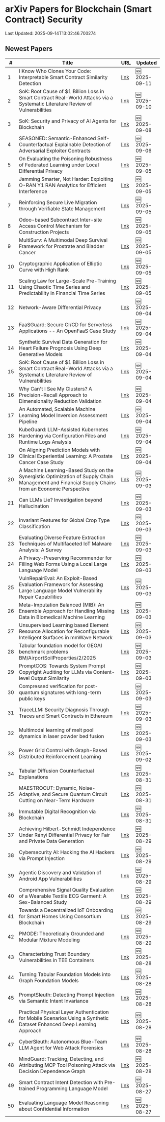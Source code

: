 # arXiv Papers for Blockchain (Smart Contract) Security

Last Updated: 2025-09-14T13:02:46.700274

## Newest Papers

|\#|Title|URL|Updated|
|---|---|---|---|
|1|I Know Who Clones Your Code: Interpretable Smart Contract Similarity Detection|[link](http://arxiv.org/abs/2509.09630v1)|🆕 2025-09-11|
|2|SoK: Root Cause of $1 Billion Loss in Smart Contract Real-World Attacks via a Systematic Literature Review of Vulnerabilities|[link](http://arxiv.org/abs/2507.20175v3)|🆕 2025-09-10|
|3|SoK: Security and Privacy of AI Agents for Blockchain|[link](http://arxiv.org/abs/2509.07131v1)|🆕 2025-09-08|
|4|SEASONED: Semantic-Enhanced Self-Counterfactual Explainable Detection of Adversarial Exploiter Contracts|[link](http://arxiv.org/abs/2509.05681v1)|🆕 2025-09-06|
|5|On Evaluating the Poisoning Robustness of Federated Learning under Local Differential Privacy|[link](http://arxiv.org/abs/2509.05265v1)|🆕 2025-09-05|
|6|Jamming Smarter, Not Harder: Exploiting O-RAN Y1 RAN Analytics for Efficient Interference|[link](http://arxiv.org/abs/2509.05161v1)|🆕 2025-09-05|
|7|Reinforcing Secure Live Migration through Verifiable State Management|[link](http://arxiv.org/abs/2509.05150v1)|🆕 2025-09-05|
|8|Odoo-based Subcontract Inter-site Access Control Mechanism for Construction Projects|[link](http://arxiv.org/abs/2509.05149v1)|🆕 2025-09-05|
|9|MultiSurv: A Multimodal Deep Survival Framework for Prostrate and Bladder Cancer|[link](http://arxiv.org/abs/2509.05037v1)|🆕 2025-09-05|
|10|Cryptographic Application of Elliptic Curve with High Rank|[link](http://arxiv.org/abs/2509.04941v1)|🆕 2025-09-05|
|11|Scaling Law for Large-Scale Pre-Training Using Chaotic Time Series and Predictability in Financial Time Series|[link](http://arxiv.org/abs/2509.04921v1)|🆕 2025-09-05|
|12|Network-Aware Differential Privacy|[link](http://arxiv.org/abs/2509.04710v1)|🆕 2025-09-04|
|13|FaaSGuard: Secure CI/CD for Serverless Applications -- An OpenFaaS Case Study|[link](http://arxiv.org/abs/2509.04328v1)|🆕 2025-09-04|
|14|Synthetic Survival Data Generation for Heart Failure Prognosis Using Deep Generative Models|[link](http://arxiv.org/abs/2509.04245v1)|🆕 2025-09-04|
|15|SoK: Root Cause of $1 Billion Loss in Smart Contract Real-World Attacks via a Systematic Literature Review of Vulnerabilities|[link](http://arxiv.org/abs/2507.20175v2)|🆕 2025-09-04|
|16|Why Can't I See My Clusters? A Precision-Recall Approach to Dimensionality Reduction Validation|[link](http://arxiv.org/abs/2509.04222v1)|🆕 2025-09-04|
|17|An Automated, Scalable Machine Learning Model Inversion Assessment Pipeline|[link](http://arxiv.org/abs/2509.04214v1)|🆕 2025-09-04|
|18|KubeGuard: LLM-Assisted Kubernetes Hardening via Configuration Files and Runtime Logs Analysis|[link](http://arxiv.org/abs/2509.04191v1)|🆕 2025-09-04|
|19|On Aligning Prediction Models with Clinical Experiential Learning: A Prostate Cancer Case Study|[link](http://arxiv.org/abs/2509.04053v1)|🆕 2025-09-04|
|20|A Machine Learning-Based Study on the Synergistic Optimization of Supply Chain Management and Financial Supply Chains from an Economic Perspective|[link](http://arxiv.org/abs/2509.03673v1)|🆕 2025-09-03|
|21|Can LLMs Lie? Investigation beyond Hallucination|[link](http://arxiv.org/abs/2509.03518v1)|🆕 2025-09-03|
|22|Invariant Features for Global Crop Type Classification|[link](http://arxiv.org/abs/2509.03497v1)|🆕 2025-09-03|
|23|Evaluating Diverse Feature Extraction Techniques of Multifaceted IoT Malware Analysis: A Survey|[link](http://arxiv.org/abs/2509.03442v1)|🆕 2025-09-03|
|24|A Privacy-Preserving Recommender for Filling Web Forms Using a Local Large Language Model|[link](http://arxiv.org/abs/2509.01527v2)|🆕 2025-09-03|
|25|VulnRepairEval: An Exploit-Based Evaluation Framework for Assessing Large Language Model Vulnerability Repair Capabilities|[link](http://arxiv.org/abs/2509.03331v1)|🆕 2025-09-03|
|26|Meta-Imputation Balanced (MIB): An Ensemble Approach for Handling Missing Data in Biomedical Machine Learning|[link](http://arxiv.org/abs/2509.03316v1)|🆕 2025-09-03|
|27|Unsupervised Learning based Element Resource Allocation for Reconfigurable Intelligent Surfaces in mmWave Network|[link](http://arxiv.org/abs/2509.03241v1)|🆕 2025-09-03|
|28|Tabular foundation model for GEOAI benchmark problems BM/AirportSoilProperties/2/2025|[link](http://arxiv.org/abs/2509.03191v1)|🆕 2025-09-03|
|29|PromptCOS: Towards System Prompt Copyright Auditing for LLMs via Content-level Output Similarity|[link](http://arxiv.org/abs/2509.03117v1)|🆕 2025-09-03|
|30|Compressed verification for post-quantum signatures with long-term public keys|[link](http://arxiv.org/abs/2509.03098v1)|🆕 2025-09-03|
|31|TraceLLM: Security Diagnosis Through Traces and Smart Contracts in Ethereum|[link](http://arxiv.org/abs/2509.03037v1)|🆕 2025-09-03|
|32|Multimodal learning of melt pool dynamics in laser powder bed fusion|[link](http://arxiv.org/abs/2509.03029v1)|🆕 2025-09-03|
|33|Power Grid Control with Graph-Based Distributed Reinforcement Learning|[link](http://arxiv.org/abs/2509.02861v1)|🆕 2025-09-02|
|34|Tabular Diffusion Counterfactual Explanations|[link](http://arxiv.org/abs/2509.00876v1)|🆕 2025-08-31|
|35|MAESTROCUT: Dynamic, Noise-Adaptive, and Secure Quantum Circuit Cutting on Near-Term Hardware|[link](http://arxiv.org/abs/2509.00811v1)|🆕 2025-08-31|
|36|Immutable Digital Recognition via Blockchain|[link](http://arxiv.org/abs/2508.18750v2)|🆕 2025-08-31|
|37|Achieving Hilbert-Schmidt Independence Under Rényi Differential Privacy for Fair and Private Data Generation|[link](http://arxiv.org/abs/2508.21815v1)|🆕 2025-08-29|
|38|Cybersecurity AI: Hacking the AI Hackers via Prompt Injection|[link](http://arxiv.org/abs/2508.21669v1)|🆕 2025-08-29|
|39|Agentic Discovery and Validation of Android App Vulnerabilities|[link](http://arxiv.org/abs/2508.21579v1)|🆕 2025-08-29|
|40|Comprehensive Signal Quality Evaluation of a Wearable Textile ECG Garment: A Sex-Balanced Study|[link](http://arxiv.org/abs/2508.21554v1)|🆕 2025-08-29|
|41|Towards a Decentralized IoT Onboarding for Smart Homes Using Consortium Blockchain|[link](http://arxiv.org/abs/2508.21480v1)|🆕 2025-08-29|
|42|PMODE: Theoretically Grounded and Modular Mixture Modeling|[link](http://arxiv.org/abs/2508.21396v1)|🆕 2025-08-29|
|43|Characterizing Trust Boundary Vulnerabilities in TEE Containers|[link](http://arxiv.org/abs/2508.20962v1)|🆕 2025-08-28|
|44|Turning Tabular Foundation Models into Graph Foundation Models|[link](http://arxiv.org/abs/2508.20906v1)|🆕 2025-08-28|
|45|PromptSleuth: Detecting Prompt Injection via Semantic Intent Invariance|[link](http://arxiv.org/abs/2508.20890v1)|🆕 2025-08-28|
|46|Practical Physical Layer Authentication for Mobile Scenarios Using a Synthetic Dataset Enhanced Deep Learning Approach|[link](http://arxiv.org/abs/2508.20861v1)|🆕 2025-08-28|
|47|CyberSleuth: Autonomous Blue-Team LLM Agent for Web Attack Forensics|[link](http://arxiv.org/abs/2508.20643v1)|🆕 2025-08-28|
|48|MindGuard: Tracking, Detecting, and Attributing MCP Tool Poisoning Attack via Decision Dependence Graph|[link](http://arxiv.org/abs/2508.20412v1)|🆕 2025-08-28|
|49|Smart Contract Intent Detection with Pre-trained Programming Language Model|[link](http://arxiv.org/abs/2508.20086v1)|🆕 2025-08-27|
|50|Evaluating Language Model Reasoning about Confidential Information|[link](http://arxiv.org/abs/2508.19980v1)|🆕 2025-08-27|
